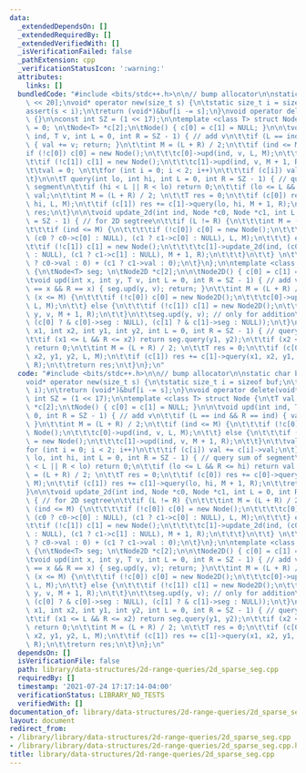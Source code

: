 ```yaml
---
data:
  _extendedDependsOn: []
  _extendedRequiredBy: []
  _extendedVerifiedWith: []
  _isVerificationFailed: false
  _pathExtension: cpp
  _verificationStatusIcon: ':warning:'
  attributes:
    links: []
  bundledCode: "#include <bits/stdc++.h>\n\n// bump allocator\n\nstatic char buf[450\
    \ << 20];\nvoid* operator new(size_t s) {\n\tstatic size_t i = sizeof buf;\n\t\
    assert(s < i);\n\treturn (void*)&buf[i -= s];\n}\nvoid operator delete(void*)\
    \ {}\n\nconst int SZ = (1 << 17);\n\ntemplate <class T> struct Node {\n\tT val\
    \ = 0; \n\tNode<T> *c[2];\n\tNode() { c[0] = c[1] = NULL; }\n\n\tvoid upd(int\
    \ ind, T v, int L = 0, int R = SZ - 1) { // add v\n\t\tif (L == ind && R == ind)\
    \ { val += v; return; }\n\t\tint M = (L + R) / 2;\n\t\tif (ind <= M) {\n\t\t\t\
    if (!c[0]) c[0] = new Node();\n\t\t\tc[0]->upd(ind, v, L, M);\n\t\t} else {\n\t\
    \t\tif (!c[1]) c[1] = new Node();\n\t\t\tc[1]->upd(ind, v, M + 1, R);\n\t\t}\n\
    \t\tval = 0; \n\t\tfor (int i = 0; i < 2; i++)\n\t\t\tif (c[i]) val += c[i]->val;\n\
    \t}\n\n\tT query(int lo, int hi, int L = 0, int R = SZ - 1) { // query sum of\
    \ segment\n\t\tif (hi < L || R < lo) return 0;\n\t\tif (lo <= L && R <= hi) return\
    \ val;\n\t\tint M = (L + R) / 2; \n\t\tT res = 0;\n\t\tif (c[0]) res += c[0]->query(lo,\
    \ hi, L, M);\n\t\tif (c[1]) res += c[1]->query(lo, hi, M + 1, R);\n\t\treturn\
    \ res;\n\t}\n\n\tvoid update_2d(int ind, Node *c0, Node *c1, int L = 0, int R\
    \ = SZ - 1) { // for 2D segtree\n\t\tif (L != R) {\n\t\t\tint M = (L + R) / 2;\n\
    \t\t\tif (ind <= M) {\n\t\t\t\tif (!c[0]) c[0] = new Node();\n\t\t\t\tc[0]->update_2d(ind,\
    \ (c0 ? c0->c[0] : NULL), (c1 ? c1->c[0] : NULL), L, M);\n\t\t\t} else {\n\t\t\
    \t\tif (!c[1]) c[1] = new Node();\n\t\t\t\tc[1]->update_2d(ind, (c0 ? c0->c[1]\
    \ : NULL), (c1 ? c1->c[1] : NULL), M + 1, R);\n\t\t\t}\n\t\t} \n\t\tval = (c0\
    \ ? c0->val : 0) + (c1 ? c1->val : 0);\n\t}\n};\n\ntemplate <class T> struct Node2D\
    \ {\n\tNode<T> seg; \n\tNode2D *c[2];\n\n\tNode2D() { c[0] = c[1] = NULL; }\n\n\
    \tvoid upd(int x, int y, T v, int L = 0, int R = SZ - 1) { // add v\n\t\tif (L\
    \ == x && R == x) { seg.upd(y, v); return; }\n\t\tint M = (L + R) / 2;\n\t\tif\
    \ (x <= M) {\n\t\t\tif (!c[0]) c[0] = new Node2D();\n\t\t\tc[0]->upd(x, y, v,\
    \ L, M);\n\t\t} else {\n\t\t\tif (!c[1]) c[1] = new Node2D();\n\t\t\tc[1]->upd(x,\
    \ y, v, M + 1, R);\n\t\t}\n\t\tseg.upd(y, v); // only for addition\n\t\t// seg.update_2d(y,\
    \ (c[0] ? & c[0]->seg : NULL), (c[1] ? & c[1]->seg : NULL));\n\t}\n\n\tT query(int\
    \ x1, int x2, int y1, int y2, int L = 0, int R = SZ - 1) { // query sum of rectangle\n\
    \t\tif (x1 <= L && R <= x2) return seg.query(y1, y2);\n\t\tif (x2 < L || R < x1)\
    \ return 0;\n\t\tint M = (L + R) / 2; \n\t\tT res = 0;\n\t\tif (c[0]) res += c[0]->query(x1,\
    \ x2, y1, y2, L, M);\n\t\tif (c[1]) res += c[1]->query(x1, x2, y1, y2, M + 1,\
    \ R);\n\t\treturn res;\n\t}\n};\n"
  code: "#include <bits/stdc++.h>\n\n// bump allocator\n\nstatic char buf[450 << 20];\n\
    void* operator new(size_t s) {\n\tstatic size_t i = sizeof buf;\n\tassert(s <\
    \ i);\n\treturn (void*)&buf[i -= s];\n}\nvoid operator delete(void*) {}\n\nconst\
    \ int SZ = (1 << 17);\n\ntemplate <class T> struct Node {\n\tT val = 0; \n\tNode<T>\
    \ *c[2];\n\tNode() { c[0] = c[1] = NULL; }\n\n\tvoid upd(int ind, T v, int L =\
    \ 0, int R = SZ - 1) { // add v\n\t\tif (L == ind && R == ind) { val += v; return;\
    \ }\n\t\tint M = (L + R) / 2;\n\t\tif (ind <= M) {\n\t\t\tif (!c[0]) c[0] = new\
    \ Node();\n\t\t\tc[0]->upd(ind, v, L, M);\n\t\t} else {\n\t\t\tif (!c[1]) c[1]\
    \ = new Node();\n\t\t\tc[1]->upd(ind, v, M + 1, R);\n\t\t}\n\t\tval = 0; \n\t\t\
    for (int i = 0; i < 2; i++)\n\t\t\tif (c[i]) val += c[i]->val;\n\t}\n\n\tT query(int\
    \ lo, int hi, int L = 0, int R = SZ - 1) { // query sum of segment\n\t\tif (hi\
    \ < L || R < lo) return 0;\n\t\tif (lo <= L && R <= hi) return val;\n\t\tint M\
    \ = (L + R) / 2; \n\t\tT res = 0;\n\t\tif (c[0]) res += c[0]->query(lo, hi, L,\
    \ M);\n\t\tif (c[1]) res += c[1]->query(lo, hi, M + 1, R);\n\t\treturn res;\n\t\
    }\n\n\tvoid update_2d(int ind, Node *c0, Node *c1, int L = 0, int R = SZ - 1)\
    \ { // for 2D segtree\n\t\tif (L != R) {\n\t\t\tint M = (L + R) / 2;\n\t\t\tif\
    \ (ind <= M) {\n\t\t\t\tif (!c[0]) c[0] = new Node();\n\t\t\t\tc[0]->update_2d(ind,\
    \ (c0 ? c0->c[0] : NULL), (c1 ? c1->c[0] : NULL), L, M);\n\t\t\t} else {\n\t\t\
    \t\tif (!c[1]) c[1] = new Node();\n\t\t\t\tc[1]->update_2d(ind, (c0 ? c0->c[1]\
    \ : NULL), (c1 ? c1->c[1] : NULL), M + 1, R);\n\t\t\t}\n\t\t} \n\t\tval = (c0\
    \ ? c0->val : 0) + (c1 ? c1->val : 0);\n\t}\n};\n\ntemplate <class T> struct Node2D\
    \ {\n\tNode<T> seg; \n\tNode2D *c[2];\n\n\tNode2D() { c[0] = c[1] = NULL; }\n\n\
    \tvoid upd(int x, int y, T v, int L = 0, int R = SZ - 1) { // add v\n\t\tif (L\
    \ == x && R == x) { seg.upd(y, v); return; }\n\t\tint M = (L + R) / 2;\n\t\tif\
    \ (x <= M) {\n\t\t\tif (!c[0]) c[0] = new Node2D();\n\t\t\tc[0]->upd(x, y, v,\
    \ L, M);\n\t\t} else {\n\t\t\tif (!c[1]) c[1] = new Node2D();\n\t\t\tc[1]->upd(x,\
    \ y, v, M + 1, R);\n\t\t}\n\t\tseg.upd(y, v); // only for addition\n\t\t// seg.update_2d(y,\
    \ (c[0] ? & c[0]->seg : NULL), (c[1] ? & c[1]->seg : NULL));\n\t}\n\n\tT query(int\
    \ x1, int x2, int y1, int y2, int L = 0, int R = SZ - 1) { // query sum of rectangle\n\
    \t\tif (x1 <= L && R <= x2) return seg.query(y1, y2);\n\t\tif (x2 < L || R < x1)\
    \ return 0;\n\t\tint M = (L + R) / 2; \n\t\tT res = 0;\n\t\tif (c[0]) res += c[0]->query(x1,\
    \ x2, y1, y2, L, M);\n\t\tif (c[1]) res += c[1]->query(x1, x2, y1, y2, M + 1,\
    \ R);\n\t\treturn res;\n\t}\n};\n"
  dependsOn: []
  isVerificationFile: false
  path: library/data-structures/2d-range-queries/2d_sparse_seg.cpp
  requiredBy: []
  timestamp: '2021-07-24 17:17:14-04:00'
  verificationStatus: LIBRARY_NO_TESTS
  verifiedWith: []
documentation_of: library/data-structures/2d-range-queries/2d_sparse_seg.cpp
layout: document
redirect_from:
- /library/library/data-structures/2d-range-queries/2d_sparse_seg.cpp
- /library/library/data-structures/2d-range-queries/2d_sparse_seg.cpp.html
title: library/data-structures/2d-range-queries/2d_sparse_seg.cpp
---
```

